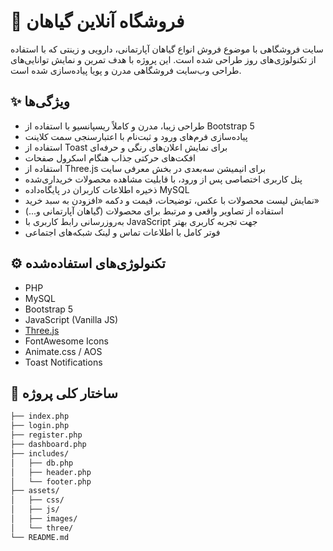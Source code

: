 # 🌿 فروشگاه آنلاین گیاهان

سایت فروشگاهی با موضوع فروش انواع گیاهان آپارتمانی، دارویی و زینتی که با استفاده از تکنولوژی‌های روز طراحی شده است. این پروژه با هدف تمرین و نمایش توانایی‌های طراحی وب‌سایت فروشگاهی مدرن و پویا پیاده‌سازی شده است.

## ✨ ویژگی‌ها

- طراحی زیبا، مدرن و کاملاً ریسپانسیو با استفاده از Bootstrap 5
- پیاده‌سازی فرم‌های ورود و ثبت‌نام با اعتبارسنجی سمت کلاینت
- استفاده از Toast برای نمایش اعلان‌های رنگی و حرفه‌ای
- افکت‌های حرکتی جذاب هنگام اسکرول صفحات
- استفاده از Three.js برای انیمیشن سه‌بعدی در بخش معرفی سایت
- پنل کاربری اختصاصی پس از ورود، با قابلیت مشاهده محصولات خریداری‌شده
- ذخیره اطلاعات کاربران در پایگاه‌داده MySQL
- نمایش لیست محصولات با عکس، توضیحات، قیمت و دکمه «افزودن به سبد خرید»
- استفاده از تصاویر واقعی و مرتبط برای محصولات (گیاهان آپارتمانی و...)
- به‌روزرسانی رابط کاربری با JavaScript جهت تجربه کاربری بهتر
- فوتر کامل با اطلاعات تماس و لینک شبکه‌های اجتماعی

## ⚙️ تکنولوژی‌های استفاده‌شده

- PHP
- MySQL
- Bootstrap 5
- JavaScript (Vanilla JS)
- [Three.js](https://threejs.org)
- FontAwesome Icons
- Animate.css / AOS
- Toast Notifications

## 📁 ساختار کلی پروژه

```bash
├── index.php
├── login.php
├── register.php
├── dashboard.php
├── includes/
│   ├── db.php
│   ├── header.php
│   └── footer.php
├── assets/
│   ├── css/
│   ├── js/
│   ├── images/
│   └── three/
└── README.md
